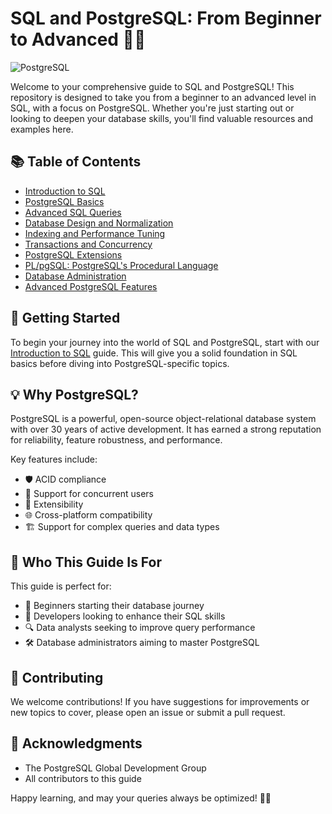 # SQL and PostgreSQL: From Beginner to Advanced 🐘💾

![PostgreSQL](https://img.shields.io/badge/PostgreSQL-316192?style=for-the-badge&logo=postgresql&logoColor=white)

Welcome to your comprehensive guide to SQL and PostgreSQL! This repository is designed to take you from a beginner to an advanced level in SQL, with a focus on PostgreSQL. Whether you're just starting out or looking to deepen your database skills, you'll find valuable resources and examples here.

## 📚 Table of Contents

- [Introduction to SQL](./introduction-to-sql.md)
- [PostgreSQL Basics](./postgresql-basics.md)
- [Advanced SQL Queries](./advanced-sql-queries.md)
- [Database Design and Normalization](./database-design.md)
- [Indexing and Performance Tuning](./indexing-and-performance.md)
- [Transactions and Concurrency](./transactions-and-concurrency.md)
- [PostgreSQL Extensions](./postgresql-extensions.md)
- [PL/pgSQL: PostgreSQL's Procedural Language](./plpgsql.md)
- [Database Administration](./database-administration.md)
- [Advanced PostgreSQL Features](./advanced-postgresql-features.md)

## 🚀 Getting Started

To begin your journey into the world of SQL and PostgreSQL, start with our [Introduction to SQL](./introduction-to-sql.md) guide. This will give you a solid foundation in SQL basics before diving into PostgreSQL-specific topics.

## 💡 Why PostgreSQL?

PostgreSQL is a powerful, open-source object-relational database system with over 30 years of active development. It has earned a strong reputation for reliability, feature robustness, and performance.

Key features include:

- 🛡️ ACID compliance
- 🔄 Support for concurrent users
- 🧩 Extensibility
- 🌐 Cross-platform compatibility
- 🏗️ Support for complex queries and data types

## 🎯 Who This Guide Is For

This guide is perfect for:

- 🐣 Beginners starting their database journey
- 🚀 Developers looking to enhance their SQL skills
- 🔍 Data analysts seeking to improve query performance
- 🛠️ Database administrators aiming to master PostgreSQL

## 🤝 Contributing

We welcome contributions! If you have suggestions for improvements or new topics to cover, please open an issue or submit a pull request.


## 🙏 Acknowledgments

- The PostgreSQL Global Development Group
- All contributors to this guide

Happy learning, and may your queries always be optimized! 🚀🐘
